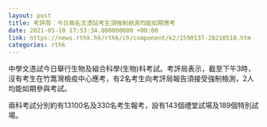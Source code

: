 ```yaml
---
layout: post
title: 考評局：今日兩名文憑試考生須強制檢測均能如期應考
date: 2021-05-10 17:53:34.000000000 +08:00
link: https://news.rthk.hk/rthk/ch/component/k2/1590137-20210510.htm
categories: rthk
---
```


中學文憑試今日舉行生物及組合科學(生物)科考試。考評局表示，截至下午3時， 沒有考生在竹篙灣檢疫中心應考，有2名考生向考評局報告須接受強制檢測，2人均能如期參與考試。

兩科考試分別約有13100名及330名考生報考，設有143個禮堂試場及189個特別試場。
